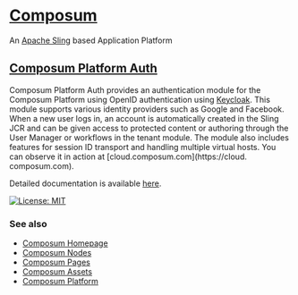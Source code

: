 # [Composum](https://www.composum.com/home.html)

An [Apache Sling](https://sling.apache.org/) based Application Platform

## [Composum Platform Auth](https://www.composum.com/home/platform/extensions/keycloakAuth.html)

Composum Platform Auth provides an authentication module for the Composum Platform using OpenID authentication using
[Keycloak](https://www.keycloak.org/). This module supports various identity providers such as Google and Facebook. When
a new user logs in, an account is automatically created in the Sling JCR and can be given access to protected content or
authoring through the User Manager or workflows in the tenant module. The module also includes features for session ID
transport and handling multiple virtual hosts. You can observe it in action at [cloud.composum.com](https://cloud.
composum.com).

Detailed documentation is available [here](https://www.composum.com/home/platform/extensions/keycloakAuth.html).

[![License: MIT](https://img.shields.io/badge/License-MIT-yellow.svg)](https://opensource.org/licenses/MIT)

### See also

* [Composum Homepage](https://www.composum.com/home/pages.html)
* [Composum Nodes](https://github.com/ist-dresden/composum)
* [Composum Pages](https://www.composum.com/home/pages.html)
* [Composum Assets](https://github.com/ist-dresden/composum-assets)
* [Composum Platform](https://www.composum.com/home/platform.html)
